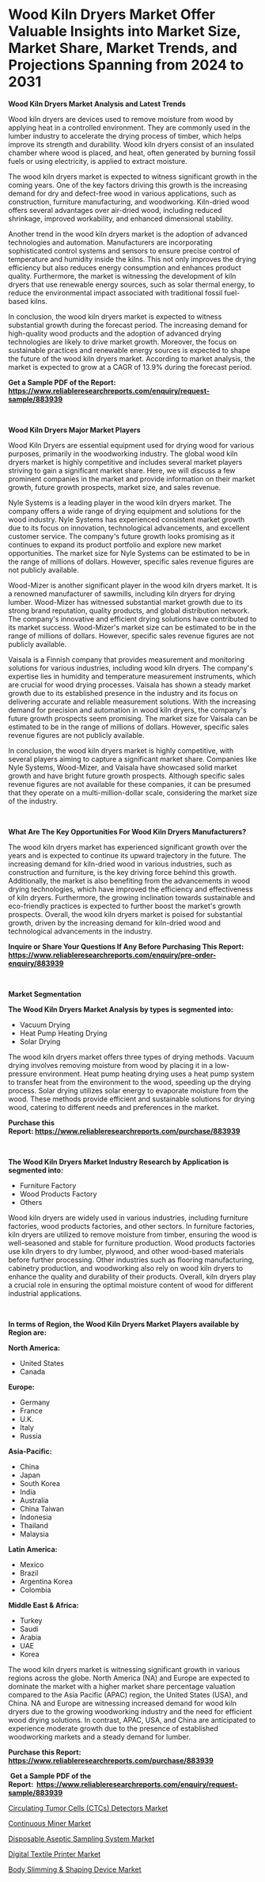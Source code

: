 <p><h1>Wood Kiln Dryers Market Offer Valuable Insights into Market Size, Market Share, Market Trends, and Projections Spanning from 2024 to 2031</h1></p><p><strong>Wood Kiln Dryers Market Analysis and Latest Trends</strong></p>
<p><p>Wood kiln dryers are devices used to remove moisture from wood by applying heat in a controlled environment. They are commonly used in the lumber industry to accelerate the drying process of timber, which helps improve its strength and durability. Wood kiln dryers consist of an insulated chamber where wood is placed, and heat, often generated by burning fossil fuels or using electricity, is applied to extract moisture.</p><p>The wood kiln dryers market is expected to witness significant growth in the coming years. One of the key factors driving this growth is the increasing demand for dry and defect-free wood in various applications, such as construction, furniture manufacturing, and woodworking. Kiln-dried wood offers several advantages over air-dried wood, including reduced shrinkage, improved workability, and enhanced dimensional stability.</p><p>Another trend in the wood kiln dryers market is the adoption of advanced technologies and automation. Manufacturers are incorporating sophisticated control systems and sensors to ensure precise control of temperature and humidity inside the kilns. This not only improves the drying efficiency but also reduces energy consumption and enhances product quality. Furthermore, the market is witnessing the development of kiln dryers that use renewable energy sources, such as solar thermal energy, to reduce the environmental impact associated with traditional fossil fuel-based kilns.</p><p>In conclusion, the wood kiln dryers market is expected to witness substantial growth during the forecast period. The increasing demand for high-quality wood products and the adoption of advanced drying technologies are likely to drive market growth. Moreover, the focus on sustainable practices and renewable energy sources is expected to shape the future of the wood kiln dryers market. According to market analysis, the market is expected to grow at a CAGR of 13.9% during the forecast period.</p></p>
<p><strong>Get a Sample PDF of the Report:&nbsp; <a href="https://www.reliableresearchreports.com/enquiry/request-sample/883939">https://www.reliableresearchreports.com/enquiry/request-sample/883939</a></strong></p>
<p>&nbsp;</p>
<p><strong>Wood Kiln Dryers Major Market Players</strong></p>
<p><p>Wood Kiln Dryers are essential equipment used for drying wood for various purposes, primarily in the woodworking industry. The global wood kiln dryers market is highly competitive and includes several market players striving to gain a significant market share. Here, we will discuss a few prominent companies in the market and provide information on their market growth, future growth prospects, market size, and sales revenue.</p><p>Nyle Systems is a leading player in the wood kiln dryers market. The company offers a wide range of drying equipment and solutions for the wood industry. Nyle Systems has experienced consistent market growth due to its focus on innovation, technological advancements, and excellent customer service. The company's future growth looks promising as it continues to expand its product portfolio and explore new market opportunities. The market size for Nyle Systems can be estimated to be in the range of millions of dollars. However, specific sales revenue figures are not publicly available.</p><p>Wood-Mizer is another significant player in the wood kiln dryers market. It is a renowned manufacturer of sawmills, including kiln dryers for drying lumber. Wood-Mizer has witnessed substantial market growth due to its strong brand reputation, quality products, and global distribution network. The company's innovative and efficient drying solutions have contributed to its market success. Wood-Mizer's market size can be estimated to be in the range of millions of dollars. However, specific sales revenue figures are not publicly available.</p><p>Vaisala is a Finnish company that provides measurement and monitoring solutions for various industries, including wood kiln dryers. The company's expertise lies in humidity and temperature measurement instruments, which are crucial for wood drying processes. Vaisala has shown a steady market growth due to its established presence in the industry and its focus on delivering accurate and reliable measurement solutions. With the increasing demand for precision and automation in wood kiln dryers, the company's future growth prospects seem promising. The market size for Vaisala can be estimated to be in the range of millions of dollars. However, specific sales revenue figures are not publicly available.</p><p>In conclusion, the wood kiln dryers market is highly competitive, with several players aiming to capture a significant market share. Companies like Nyle Systems, Wood-Mizer, and Vaisala have showcased solid market growth and have bright future growth prospects. Although specific sales revenue figures are not available for these companies, it can be presumed that they operate on a multi-million-dollar scale, considering the market size of the industry.</p></p>
<p>&nbsp;</p>
<p><strong>What Are The Key Opportunities For Wood Kiln Dryers Manufacturers?</strong></p>
<p><p>The wood kiln dryers market has experienced significant growth over the years and is expected to continue its upward trajectory in the future. The increasing demand for kiln-dried wood in various industries, such as construction and furniture, is the key driving force behind this growth. Additionally, the market is also benefiting from the advancements in wood drying technologies, which have improved the efficiency and effectiveness of kiln dryers. Furthermore, the growing inclination towards sustainable and eco-friendly practices is expected to further boost the market's growth prospects. Overall, the wood kiln dryers market is poised for substantial growth, driven by the increasing demand for kiln-dried wood and technological advancements in the industry.</p></p>
<p><strong>Inquire or Share Your Questions If Any Before Purchasing This Report: <a href="https://www.reliableresearchreports.com/enquiry/pre-order-enquiry/883939">https://www.reliableresearchreports.com/enquiry/pre-order-enquiry/883939</a></strong></p>
<p>&nbsp;</p>
<p><strong>Market Segmentation</strong></p>
<p><strong>The Wood Kiln Dryers Market Analysis by types is segmented into:</strong></p>
<p><ul><li>Vacuum Drying</li><li>Heat Pump Heating Drying</li><li>Solar Drying</li></ul></p>
<p><p>The wood kiln dryers market offers three types of drying methods. Vacuum drying involves removing moisture from wood by placing it in a low-pressure environment. Heat pump heating drying uses a heat pump system to transfer heat from the environment to the wood, speeding up the drying process. Solar drying utilizes solar energy to evaporate moisture from the wood. These methods provide efficient and sustainable solutions for drying wood, catering to different needs and preferences in the market.</p></p>
<p><strong>Purchase this Report:&nbsp;<a href="https://www.reliableresearchreports.com/purchase/883939">https://www.reliableresearchreports.com/purchase/883939</a></strong></p>
<p>&nbsp;</p>
<p><strong>The Wood Kiln Dryers Market Industry Research by Application is segmented into:</strong></p>
<p><ul><li>Furniture Factory</li><li>Wood Products Factory</li><li>Others</li></ul></p>
<p><p>Wood kiln dryers are widely used in various industries, including furniture factories, wood products factories, and other sectors. In furniture factories, kiln dryers are utilized to remove moisture from timber, ensuring the wood is well-seasoned and stable for furniture production. Wood products factories use kiln dryers to dry lumber, plywood, and other wood-based materials before further processing. Other industries such as flooring manufacturing, cabinetry production, and woodworking also rely on wood kiln dryers to enhance the quality and durability of their products. Overall, kiln dryers play a crucial role in ensuring the optimal moisture content of wood for different industrial applications.</p></p>
<p>&nbsp;</p>
<p><strong>In terms of Region, the Wood Kiln Dryers Market Players available by Region are:</strong></p>
<p>
    <p> <strong> North America: </strong>
        <ul>
            <li>United States</li>
            <li>Canada</li>
        </ul>
        </p> 
    <p> <strong> Europe: </strong>
        <ul>
            <li>Germany</li>
            <li>France</li>
            <li>U.K.</li>
            <li>Italy</li>
            <li>Russia</li>
        </ul>
        </p> 
    <p> <strong> Asia-Pacific: </strong>
        <ul>
            <li>China</li>
            <li>Japan</li>
            <li>South Korea</li>
            <li>India</li>
            <li>Australia</li>
            <li>China Taiwan</li>
            <li>Indonesia</li>
            <li>Thailand</li>
            <li>Malaysia</li>
        </ul>
        </p> 
    <p> <strong> Latin America: </strong>
        <ul>
            <li>Mexico</li>
            <li>Brazil</li>
            <li>Argentina Korea</li>
            <li>Colombia</li>
        </ul>
        </p> 
    <p> <strong> Middle East & Africa: </strong>
        <ul>
            <li>Turkey</li>
            <li>Saudi</li>
            <li>Arabia</li>
            <li>UAE</li>
            <li>Korea</li>
        </ul>
    </p>
    </p>
<p><p>The wood kiln dryers market is witnessing significant growth in various regions across the globe. North America (NA) and Europe are expected to dominate the market with a higher market share percentage valuation compared to the Asia Pacific (APAC) region, the United States (USA), and China. NA and Europe are witnessing increased demand for wood kiln dryers due to the growing woodworking industry and the need for efficient wood drying solutions. In contrast, APAC, USA, and China are anticipated to experience moderate growth due to the presence of established woodworking markets and a steady demand for lumber.</p></p>
<p><strong>Purchase this Report: <a href="https://www.reliableresearchreports.com/purchase/883939">https://www.reliableresearchreports.com/purchase/883939</a></strong></p>
<p>&nbsp;<strong>Get a Sample PDF of the Report:&nbsp;&nbsp;<a href="https://www.reliableresearchreports.com/enquiry/request-sample/883939">https://www.reliableresearchreports.com/enquiry/request-sample/883939</a></strong></p>
<p><strong></strong></p>
<p><p><a href="https://medium.com/@kathydavis04/circulating-tumor-cells-ctcs-detectors-market-analysis-its-cagr-market-segmentation-and-global-d5d61f750fe5">Circulating Tumor Cells (CTCs) Detectors Market</a></p><p><a href="https://github.com/ChiragRP21/Market-Research-Report-List-2/blob/main/continuous-miner-market.md">Continuous Miner Market</a></p><p><a href="https://medium.com/@kathydavis04/disposable-aseptic-sampling-system-market-furnishes-information-on-market-share-market-trends-and-31bc4242233d">Disposable Aseptic Sampling System Market</a></p><p><a href="https://github.com/ChiragRp1/Market-Research-Report-List-2/blob/main/digital-textile-printer-market.md">Digital Textile Printer Market</a></p><p><a href="https://medium.com/@kathydavis04/body-slimming-amp-shaping-device-market-size-market-outlook-and-market-forecast-2023-to-2030-fd8c763d1060">Body Slimming & Shaping Device Market</a></p></p>